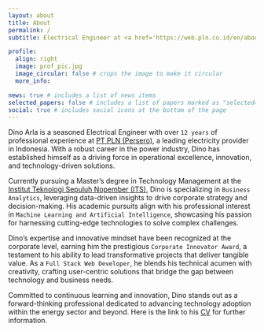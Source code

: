 ```yaml
---
layout: about
title: About
permalink: /
subtitle: Electrical Engineer at <a href='https://web.pln.co.id/en/about-us/company-profile'>PLN</a>. Graduate student of <a href='https://www.its.ac.id/simt/en/home-2/'>MMT ITS</a>. Corporate Innovator Winner. Machine Learning & AI Enthusiast. Full Stack Web Developer.

profile:
  align: right
  image: prof_pic.jpg
  image_circular: false # crops the image to make it circular
  more_info: 

news: true # includes a list of news items
selected_papers: false # includes a list of papers marked as "selected={true}"
social: true # includes social icons at the bottom of the page
---
```


Dino Arla is a seasoned Electrical Engineer with over `12 years` of professional experience at [PT PLN (Persero)](https://web.pln.co.id/en/about-us/company-profile), a leading electricity provider in Indonesia. With a robust career in the power industry, Dino has established himself as a driving force in operational excellence, innovation, and technology-driven solutions.

Currently pursuing a Master’s degree in Technology Management at the [Institut Teknologi Sepuluh Nopember (ITS)](https://www.its.ac.id/simt/en/home-2/), Dino is specializing in `Business Analytics`, leveraging data-driven insights to drive corporate strategy and decision-making. His academic pursuits align with his professional interest in `Machine Learning and Artificial Intelligence`, showcasing his passion for harnessing cutting-edge technologies to solve complex challenges.

Dino’s expertise and innovative mindset have been recognized at the corporate level, earning him the prestigious `Corporate Innovator Award`, a testament to his ability to lead transformative projects that deliver tangible value. As a `Full Stack Web Developer`, he blends his technical acumen with creativity, crafting user-centric solutions that bridge the gap between technology and business needs.

Committed to continuous learning and innovation, Dino stands out as a forward-thinking professional dedicated to advancing technology adoption within the energy sector and beyond. Here is the link to his [CV](https://dinoarla.com/cv/) for further information.
